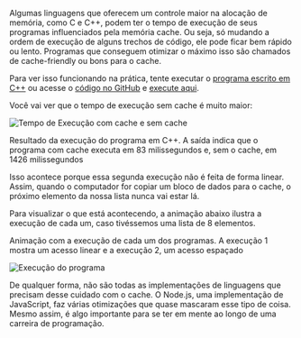 Algumas linguagens que oferecem um controle maior na alocação de memória, como C e C++, podem ter o tempo de execução de seus programas influenciados pela memória cache. Ou seja, só mudando a ordem de execução de alguns trechos de código, ele pode ficar bem rápido ou lento. Programas que conseguem otimizar o máximo isso são chamados de cache-friendly ou bons para o cache.

Para ver isso funcionando na prática, tente executar o [programa escrito em C++](http://cpp.sh/5ery6) ou acesse o [código no GitHub](https://gist.github.com/AndrewIjano/5a46dfd50693dd2d198266b0f864b738) e [execute aqui](http://cpp.sh/).

Você vai ver que o tempo de execução sem cache é muito maior:

![Tempo de Execução com cache e sem cache](https://caelum-online-public.s3.amazonaws.com/1943-AOC/04/Aula4-img2.png)

Resultado da execução do programa em C++. A saída indica que o programa com cache executa em 83 milissegundos e, sem o cache, em 1426 milissegundos

Isso acontece porque essa segunda execução não é feita de forma linear. Assim, quando o computador for copiar um bloco de dados para o cache, o próximo elemento da nossa lista nunca vai estar lá.

Para visualizar o que está acontecendo, a animação abaixo ilustra a execução de cada um, caso tivéssemos uma lista de 8 elementos.

Animação com a execução de cada um dos programas. A execução 1 mostra um acesso linear e a execução 2, um acesso espaçado

![Execução do programa](https://caelum-online-public.s3.amazonaws.com/1943-AOC/04/Aula4-img3.gif)

De qualquer forma, não são todas as implementações de linguagens que precisam desse cuidado com o cache. O Node.js, uma implementação de JavaScript, faz várias otimizações que quase mascaram esse tipo de coisa. Mesmo assim, é algo importante para se ter em mente ao longo de uma carreira de programação.